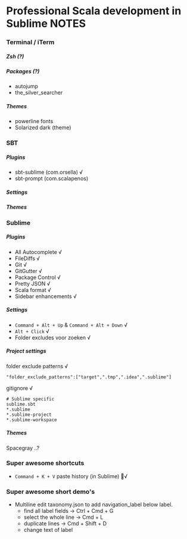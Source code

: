 # Professional Scala development in Sublime NOTES

  

### Terminal / iTerm

##### Zsh (?)

##### Packages (?)

- autojump
- the_silver_searcher

##### Themes

- powerline fonts
- Solarized dark (theme)

### SBT

##### Plugins

- sbt-sublime (com.orsella) √
- sbt-prompt (com.scalapenos)

##### Settings



##### Themes

### Sublime

##### Plugins
- All Autocomplete √
- FileDiffs √
- Git √
- GitGutter √
- Package Control √
- Pretty JSON √
- Scala format √
- Sidebar enhancements √


##### Settings

- `Command + Alt + Up` & `Command + Alt + Down` √
- `Alt + Click` √
- Folder excludes voor zoeken √

##### Project settings

folder exclude patterns √

```
"folder_exclude_patterns":["target",".tmp",".idea",".sublime"]
```

gitignore √

```
# Sublime specific
sublime.sbt
*.sublime
*.sublime-project
*.sublime-workspace
```


##### Themes

Spacegray ..?

### Super awesome shortcuts

 - `Command + K + V` paste history (in Sublime) √
 
 
### Super awesome short demo's

- Multiline edit taxonomy.json to add navigation_label below label.
  - find all label fields -> Ctrl + Cmd + G
  - select the whole line -> Cmd + L
  - duplicate lines -> Cmd + Shift + D
  - change text of label